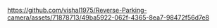 



https://github.com/vishal1975/Reverse-Parking-camera/assets/71878713/49ba5922-062f-4365-8ea7-98472f56d7e8

